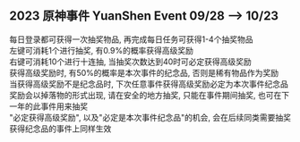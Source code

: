 ## 2023 原神事件 YuanShen Event 09/28 --> 10/23
每日登录都可获得一次抽奖物品, 再完成每日任务可获得1-4个抽奖物品  
左键可消耗1个进行抽奖, 有0.9%的概率获得高级奖励  
右键可消耗10个进行十连抽, 当抽奖次数达到40时可必定获得高级奖励  
获得高级奖励时, 有50%的概率是本次事件的纪念品, 否则是稀有物品作为奖励  
当获得高级奖励不是纪念品时, 下次任意事件获得高级奖励必定为本次事件纪念品  
奖励会以掉落物的形式出现, 请在安全的地方抽奖, 只能在事件期间抽奖, 也可在下一年的此事件用来抽奖  
"必定获得高级奖励", 以及"必定是本次事件纪念品"的机会, 会在后续同类需要抽奖获得纪念品的事件上同样生效  